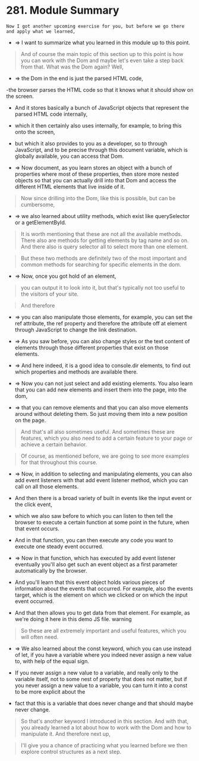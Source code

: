 # 281. Module Summary

```
Now I got another upcoming exercise for you, but before we go there and apply what we learned,
```

- => I want to summarize what you learned in this module up to this point.

> And of course the main topic of this section up to this point is how you can work with the Dom and maybe let's even take a step back from that. What was the Dom again? Well,

- => the Dom in the end is just the parsed HTML code,

-the browser parses the HTML code so that it knows what it should show on the screen.

- And it stores basically a bunch of JavaScript objects that represent the parsed HTML code internally,

- which it then certainly also uses internally, for example, to bring this onto the screen,

- but which it also provides to you as a developer, so to through JavaScript, and to be precise through this document variable, which is globally available, you can access that Dom.

- => Now document, as you learn stores an object with a bunch of properties where most of these properties, then store more nested objects so that you can actually drill into that Dom and access the different HTML elements that live inside of it.

> Now since drilling into the Dom, like this is possible, but can be cumbersome,

- => we also learned about utility methods, which exist like querySelector or a getElementById.

> It is worth mentioning that these are not all the available methods. There also are methods for getting elements by tag name and so on. And there also is query selector all to select more than one element.

> But these two methods are definitely two of the most important and common methods for searching for specific elements in the dom.

- => Now, once you got hold of an element,

> you can output it to look into it, but that's typically not too useful to the visitors of your site.

> And therefore

- => you can also manipulate those elements, for example, you can set the ref attribute, the ref property and therefore the attribute off at element through JavaScript to change the link destination.

- => As you saw before, you can also change styles or the text content of elements through those different properties that exist on those elements.

- => And here indeed, it is a good idea to console.dir elements, to find out which properties and methods are available there.

- => Now you can not just select and add existing elements. You also learn that you can add new elements and insert them into the page, into the dom,

- => that you can remove elements and that you can also move elements around without deleting them. So just moving them into a new position on the page.

> And that's all also sometimes useful. And sometimes these are features, which you also need to add a certain feature to your page or achieve a certain behavior.

> Of course, as mentioned before, we are going to see more examples for that throughout this course.

- => Now, in addition to selecting and manipulating elements, you can also add event listeners with that add event listener method, which you can call on all those elements.

- And then there is a broad variety of built in events like the input event or the click event,

- which we also saw before to which you can listen to then tell the browser to execute a certain function at some point in the future, when that event occurs.

- And in that function, you can then execute any code you want to execute one steady event occurred.

- => Now in that function, which has executed by add event listener eventually you'll also get such an event object as a first parameter automatically by the browser.

- And you'll learn that this event object holds various pieces of information about the events that occurred. For example, also the events target, which is the element on which we clicked or on which the input event occurred.

- And that then allows you to get data from that element. For example, as we're doing it here in this demo JS file. warning

> So these are all extremely important and useful features, which you will often need.

- => We also learned about the const keyword, which you can use instead of let, if you have a variable where you indeed never assign a new value to, with help of the equal sign.

- If you never assign a new value to a variable, and really only to the variable itself, not to some nest of property that does not matter, but if you never assign a new value to a variable, you can turn it into a const to be more explicit about the

- fact that this is a variable that does never change and that should maybe never change.

> So that's another keyword I introduced in this section. And with that, you already learned a lot about how to work with the Dom and how to manipulate it. And therefore next up,

> I'll give you a chance of practicing what you learned before we then explore control structures as a next step.
